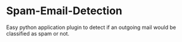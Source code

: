 # Spam-Email-Detection
 
Easy python application plugin to detect if an outgoing mail would be classified as spam or not.
